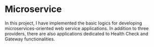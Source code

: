 # Microservice
In this project, I have implemented the basic logics for developing microservices-oriented web service applications. In addition to three providers, there are also applications dedicated to Health Check and Gateway functionalities.
